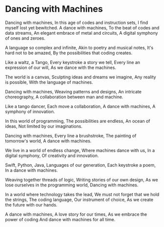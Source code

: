 # Dancing with Machines

Dancing with machines, 
In this age of codes and instruction sets, 
I find myself lost yet bewitched. 
A dance with machines, 
To the beat of codes and data streams,
An elegant embrace of metal and circuits, 
A digital symphony of ones and zeroes.

A language so complex and infinite,
Akin to poetry and musical notes, 
It's hard not to be amazed, 
By the possibilities that coding creates.

Like a waltz, a Tango,
Every keystroke a story we tell,
Every line an expression of our will, 
As we dance with the machines.

The world is a canvas, 
Sculpting ideas and dreams we imagine,
Any reality is possible, 
With the language of machines.

Dancing with machines, 
Weaving patterns and designs,
An intricate choreography,
A collaboration between man and machine.

Like a tango dancer, 
Each move a collaboration,
A dance with machines, 
A symphony of innovation.

In this world of programming, 
The possibilities are endless,
An ocean of ideas, 
Not limited by our imaginations. 

Dancing with machines,
Every line a brushstroke,
The painting of tomorrow's world,
A dance with machines.

We live in a world of endless change,
Where machines dance with us,
In a digital symphony,
Of creativity and innovation.

Swift, Python, Java,
Languages of our generation,
Each keystroke a poem, 
In a dance with machines.

Weaving together threads of logic, 
Writing stories of our own design,
As we lose ourselves in the programming world, 
Dancing with machines.

In a world where technology takes the lead,
We must not forget that we hold the strings,
The coding language, 
Our instrument of choice, 
As we create the future with our hands.

A dance with machines,
A love story for our times,
As we embrace the power of coding
And dance with machines for all time.
